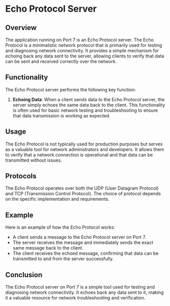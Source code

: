 # Echo Protocol Server

## Overview

The application running on Port 7 is an Echo Protocol server. The Echo Protocol is a minimalistic network protocol that is primarily used for testing and diagnosing network connectivity. It provides a simple mechanism for echoing back any data sent to the server, allowing clients to verify that data can be sent and received correctly over the network.

## Functionality

The Echo Protocol server performs the following key function:

1. **Echoing Data**: When a client sends data to the Echo Protocol server, the server simply echoes the same data back to the client. This functionality is often used for basic network testing and troubleshooting to ensure that data transmission is working as expected.

## Usage

The Echo Protocol is not typically used for production purposes but serves as a valuable tool for network administrators and developers. It allows them to verify that a network connection is operational and that data can be transmitted without issues.

## Protocols

The Echo Protocol operates over both the UDP (User Datagram Protocol) and TCP (Transmission Control Protocol). The choice of protocol depends on the specific implementation and requirements.

## Example

Here is an example of how the Echo Protocol works:

- A client sends a message to the Echo Protocol server on Port 7.
- The server receives the message and immediately sends the exact same message back to the client.
- The client receives the echoed message, confirming that data can be transmitted to and from the server successfully.

## Conclusion

The Echo Protocol server on Port 7 is a simple tool used for testing and diagnosing network connectivity. It echoes back any data sent to it, making it a valuable resource for network troubleshooting and verification.
